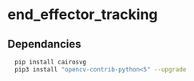 # end_effector_tracking
## Dependancies
```bash
  pip install cairosvg
  pip3 install "opencv-contrib-python<5" --upgrade
```
